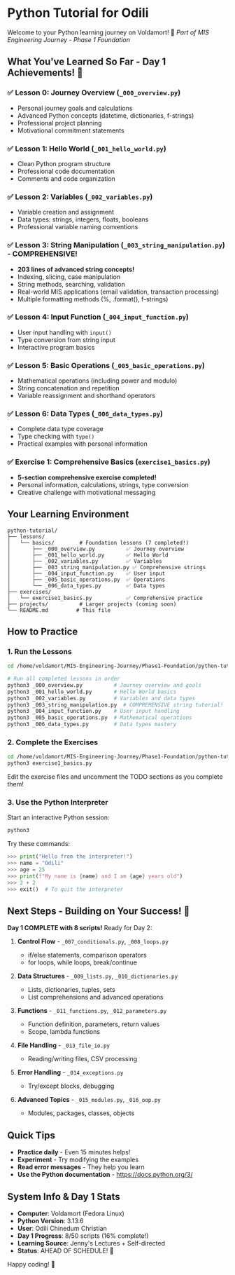 # Python Tutorial for Odili

Welcome to your Python learning journey on Voldamort! 🐍
*Part of MIS Engineering Journey - Phase 1 Foundation*

## What You've Learned So Far - Day 1 Achievements! 🎉

### ✅ Lesson 0: Journey Overview (`_000_overview.py`)
- Personal journey goals and calculations
- Advanced Python concepts (datetime, dictionaries, f-strings)
- Professional project planning
- Motivational commitment statements

### ✅ Lesson 1: Hello World (`_001_hello_world.py`)
- Clean Python program structure
- Professional code documentation
- Comments and code organization

### ✅ Lesson 2: Variables (`_002_variables.py`)
- Variable creation and assignment
- Data types: strings, integers, floats, booleans
- Professional variable naming conventions

### ✅ Lesson 3: String Manipulation (`_003_string_manipulation.py`) - **COMPREHENSIVE!**
- **203 lines of advanced string concepts!**
- Indexing, slicing, case manipulation
- String methods, searching, validation
- Real-world MIS applications (email validation, transaction processing)
- Multiple formatting methods (%, .format(), f-strings)

### ✅ Lesson 4: Input Function (`_004_input_function.py`)
- User input handling with `input()`
- Type conversion from string input
- Interactive program basics

### ✅ Lesson 5: Basic Operations (`_005_basic_operations.py`)
- Mathematical operations (including power and modulo)
- String concatenation and repetition
- Variable reassignment and shorthand operators

### ✅ Lesson 6: Data Types (`_006_data_types.py`)
- Complete data type coverage
- Type checking with `type()`
- Practical examples with personal information

### ✅ Exercise 1: Comprehensive Basics (`exercise1_basics.py`)
- **5-section comprehensive exercise completed!**
- Personal information, calculations, strings, type conversion
- Creative challenge with motivational messaging

## Your Learning Environment

```
python-tutorial/
├── lessons/
│   └── basics/        # Foundation lessons (7 completed!)
│       ├── _000_overview.py          ✅ Journey overview
│       ├── _001_hello_world.py       ✅ Hello World
│       ├── _002_variables.py         ✅ Variables
│       ├── _003_string_manipulation.py ✅ Comprehensive strings
│       ├── _004_input_function.py    ✅ User input
│       ├── _005_basic_operations.py  ✅ Operations
│       └── _006_data_types.py        ✅ Data types
├── exercises/         
│   └── exercise1_basics.py           ✅ Comprehensive practice
├── projects/          # Larger projects (coming soon)
└── README.md         # This file
```

## How to Practice

### 1. Run the Lessons
```bash
cd /home/voldamort/MIS-Engineering-Journey/Phase1-Foundation/python-tutorial/lessons/basics

# Run all completed lessons in order
python3 _000_overview.py          # Journey overview and goals
python3 _001_hello_world.py       # Hello World basics
python3 _002_variables.py         # Variables and data types
python3 _003_string_manipulation.py  # COMPREHENSIVE string tutorial!
python3 _004_input_function.py    # User input handling
python3 _005_basic_operations.py  # Mathematical operations
python3 _006_data_types.py        # Data types mastery
```

### 2. Complete the Exercises
```bash
cd /home/voldamort/MIS-Engineering-Journey/Phase1-Foundation/python-tutorial/exercises
python3 exercise1_basics.py
```

Edit the exercise files and uncomment the TODO sections as you complete them!

### 3. Use the Python Interpreter
Start an interactive Python session:
```bash
python3
```

Try these commands:
```python
>>> print("Hello from the interpreter!")
>>> name = "Odili"
>>> age = 25
>>> print(f"My name is {name} and I am {age} years old")
>>> 2 + 2
>>> exit()  # To quit the interpreter
```

## Next Steps - Building on Your Success! 🚀

**Day 1 COMPLETE with 8 scripts!** Ready for Day 2:

1. **Control Flow** - `_007_conditionals.py`, `_008_loops.py`
   - if/else statements, comparison operators
   - for loops, while loops, break/continue
   
2. **Data Structures** - `_009_lists.py`, `_010_dictionaries.py`
   - Lists, dictionaries, tuples, sets
   - List comprehensions and advanced operations
   
3. **Functions** - `_011_functions.py`, `_012_parameters.py`
   - Function definition, parameters, return values
   - Scope, lambda functions
   
4. **File Handling** - `_013_file_io.py`
   - Reading/writing files, CSV processing
   
5. **Error Handling** - `_014_exceptions.py`
   - Try/except blocks, debugging
   
6. **Advanced Topics** - `_015_modules.py`, `_016_oop.py`
   - Modules, packages, classes, objects

## Quick Tips

- **Practice daily** - Even 15 minutes helps!
- **Experiment** - Try modifying the examples
- **Read error messages** - They help you learn
- **Use the Python documentation** - https://docs.python.org/3/

## System Info & Day 1 Stats

- **Computer**: Voldamort (Fedora Linux)
- **Python Version**: 3.13.6
- **User**: Odili Chinedum Christian
- **Day 1 Progress**: 8/50 scripts (16% complete!)
- **Learning Source**: Jenny's Lectures + Self-directed
- **Status**: AHEAD OF SCHEDULE! 🎯

Happy coding! 🚀
